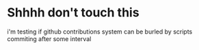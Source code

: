# Shhhh don't touch this

i'm testing if github contributions system can be burled by scripts commiting after some interval 